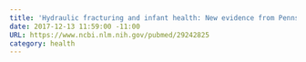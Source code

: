 ```yaml
---
title: 'Hydraulic fracturing and infant health: New evidence from Pennsylvania.'
date: 2017-12-13 11:59:00 -11:00
URL: https://www.ncbi.nlm.nih.gov/pubmed/29242825
category: health
---
```


